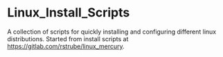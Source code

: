 # Linux_Install_Scripts

A collection of scripts for quickly installing and configuring different linux distributions. Started from install scripts at https://gitlab.com/rstrube/linux_mercury.
